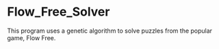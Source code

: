 # Flow_Free_Solver
This program uses a genetic algorithm to solve puzzles from the popular game, Flow Free.
